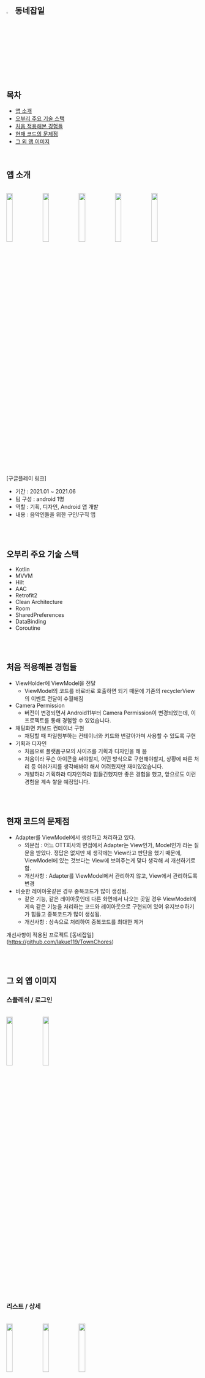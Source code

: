 <br>



## <img width="3.5%" src="https://user-images.githubusercontent.com/31702431/150622201-292d1990-b10e-4483-a8f1-a6e9b6ef2514.png"> 동네잡일



<br>

## 목차

* [앱 소개](#앱-소개) 
* [오부리 주요 기술 스택](#오부리-주요-기술-스택)
* [처음 적용해본 경험들](#처음-적용해본-경험들)
* [현재 코드의 문제점](#현재-코드의-문제점)
* [그 외 앱 이미지](#그-외-앱-이미지)

<br>

## 앱 소개

<br>
<div>
<img width="18%" src="https://user-images.githubusercontent.com/31702431/143905196-74a8e3a7-2036-4a7c-9d58-dd8e6112a217.png">
<img width="18%" src="https://user-images.githubusercontent.com/31702431/143907558-8e85197a-d5cc-457b-bf14-a89fc7d0b8f9.png">
<img width="18%" src="https://user-images.githubusercontent.com/31702431/143905219-351d8e5a-e64a-4af5-a1e2-251d726d3af9.png">
<img width="18%" src="https://user-images.githubusercontent.com/31702431/143905230-6c0c68f3-39b2-4059-9fd1-8df85b1d98e4.png">
<img width="18%" src="https://user-images.githubusercontent.com/31702431/143905247-c614d496-f9ed-4188-ab17-52b7cd624599.png">
</div>
<br>

[구글플레이 링크]
- 기간 : 2021.01 ~ 2021.06
- 팀 구성 : android 1명
- 역할 : 기획, 디자인, Android 앱 개발
- 내용 : 음악인들을 위한 구인/구직 앱

<br>
<br>

## 오부리 주요 기술 스택
- Kotlin
- MVVM
- Hilt
- AAC
- Retrofit2
- Clean Architecture
- Room
- SharedPreferences
- DataBinding
- Coroutine 

<br>
<br>

## 처음 적용해본 경험들
- ViewHolder에 ViewModel을 전달
  - ViewModel의 코드를 바로바로 호출하면 되기 때문에 기존의 recyclerView의 이벤트 전달이 수월해짐
- Camera Permission
  - 버전이 변경되면서 Android11부터 Camera Permission이 변경되었는데, 이 프로젝트를 통해 경험할 수 있었습니다.
- 채팅화면 키보드 컨테이너 구현
  - 채팅할 때 파일첨부하는 컨테이너와 키드와 번갈아가며 사용할 수 있도록 구현
- 기획과 디자인
  - 처음으로 플랫폼규모의 사이즈를 기획과 디자인을 해 봄
  - 처음이라 무슨 아이콘을 써야할지, 어떤 방식으로 구현해야할지, 상황에 따른 처리 등 여러가지를 생각해봐야 해서 어려웠지만 재미있었습니다.
  - 개발하랴 기획하랴 디자인하랴 힘들긴했지만 좋은 경험을 했고, 앞으로도 이런 경험을 계속 쌓을 예정입니다.
<br>
<br>

## 현재 코드의 문제점
- Adapter를 ViewModel에서 생성하고 처리하고 있다.
  - 의문점 : 어느 OTT회사의 면접에서 Adapter는 View인가, Model인가 라는 질문을 받았다. 정답은 없지만 제 생각에는 View라고 판단을 했기 때문에, ViewModel에 있는 것보다는 View에 보여주는게 맞다 생각해 서 개선하기로 함.
  - 개선사항 : Adapter를 ViewModel에서 관리하지 않고, View에서 관리하도록 변경
- 비슷한 레이아웃같은 경우 중복코드가 많이 생성됨.
  - 같은 기능, 같은 레이아웃인데 다른 화면에서 나오는 곳일 경우 ViewModel에 게속 같은 기능을 처리하는 코드와 레이아웃으로 구현되어 있어 유지보수하기가 힘들고 중복코드가 많이 생성됨.
  - 개선사항 : 상속으로 처리하여 중복코드를 최대한 제거

개선사항이 적용된 프로젝트 [동네잡일] (https://github.com/lakue119/TownChores)

<br>
<br>


## 그 외 앱 이미지

### 스플레쉬 / 로그인
<br>
<div>
<img width="18%" src="https://user-images.githubusercontent.com/31702431/144237086-0af32b47-f4d9-4fec-91fb-e67daf4ed206.jpeg">
<img width="18%" src="https://user-images.githubusercontent.com/31702431/144237222-9f6abf14-8163-4fb9-b903-166f60930ef1.jpeg">
</div>
<br>

### 리스트 / 상세 
<br>
<div>
<img width="18%" src="https://user-images.githubusercontent.com/31702431/144237280-2d4ae2c3-0fba-4a86-917b-f122f5efa277.jpeg">
<img width="18%" src="https://user-images.githubusercontent.com/31702431/144237247-160478cf-5235-447f-9d29-9e744fe72dc7.jpeg">
<img width="18%" src="https://user-images.githubusercontent.com/31702431/144237252-0ab9ebfb-9b78-452e-834a-9d64e360485f.jpeg">
</div>
<br>

### 검색
<br>
<br>
<div>
<img width="18%" src="https://user-images.githubusercontent.com/31702431/144237191-da5ebdd6-6939-4672-8b88-7ed482791704.jpeg">
<img width="18%" src="https://user-images.githubusercontent.com/31702431/144237096-3bdd7547-3d6f-484d-81e7-7639db7b2322.jpeg">
<img width="18%" src="https://user-images.githubusercontent.com/31702431/144237127-f50b41dd-b3c9-4f98-9948-d163996eed71.jpeg">
<img width="18%" src="https://user-images.githubusercontent.com/31702431/144237107-92c1bdce-2de6-46b2-84e4-e37ea545a6fb.jpeg">
</div>
<br>

### 업로드
<br>
<div>
<img width="18%" src="https://user-images.githubusercontent.com/31702431/144237269-bc72c43a-1dd8-4cab-988c-5e299b9b71b7.jpeg">
<img width="18%" src="https://user-images.githubusercontent.com/31702431/144237274-48dec851-440d-46a4-8581-ab8962f24cc9.jpeg">
</div>

### 알림 
<br>
<div>
<img width="18%" src="https://user-images.githubusercontent.com/31702431/144237195-08d1d61b-4814-4abc-9773-ba4ef3eb27f1.jpeg">
</div>
<br>

### 마이페이지
<br>
<div>
<img width="18%" src="https://user-images.githubusercontent.com/31702431/144237202-4c311cf2-95cb-46d2-87a7-ee2cb39663bb.jpeg">
</div>







